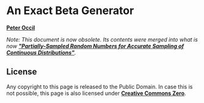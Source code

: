 # An Exact Beta Generator

[**Peter Occil**](mailto:poccil14@gmail.com)

_Note: This document is now obsolete.  Its contents were merged into what is now [**"Partially-Sampled Random Numbers for Accurate Sampling of Continuous Distributions"**](https://peteroupc.github.io/exporand.html)._

<a id=License></a>

## License

Any copyright to this page is released to the Public Domain.  In case this is not possible, this page is also licensed under [**Creative Commons Zero**](https://creativecommons.org/publicdomain/zero/1.0/).
